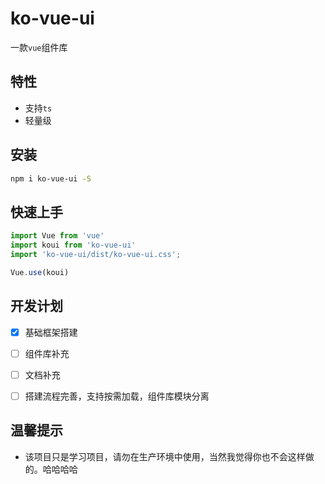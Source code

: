 # ko-vue-ui

一款`vue`组件库



## 特性

- 支持`ts`
- 轻量级



## 安装

```bash
npm i ko-vue-ui -S
```



## 快速上手

```js
import Vue from 'vue'
import koui from 'ko-vue-ui'
import 'ko-vue-ui/dist/ko-vue-ui.css';

Vue.use(koui)
```



## 开发计划

- [x] 基础框架搭建
- [ ] 组件库补充
- [ ] 文档补充
- [ ] 搭建流程完善，支持按需加载，组件库模块分离



## 温馨提示

- 该项目只是学习项目，请勿在生产环境中使用，当然我觉得你也不会这样做的。哈哈哈哈